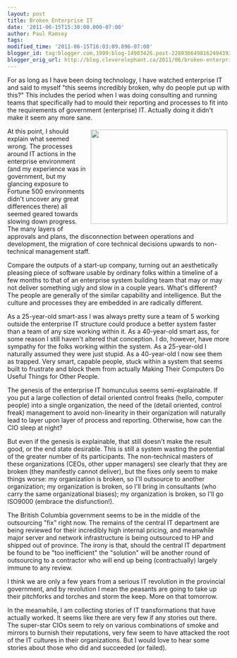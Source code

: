```yaml
---
layout: post
title: Broken Enterprise IT
date: '2011-06-15T15:30:00.000-07:00'
author: Paul Ramsey
tags: 
modified_time: '2011-06-15T16:03:09.896-07:00'
blogger_id: tag:blogger.com,1999:blog-14903426.post-2289366498162494393
blogger_orig_url: http://blog.cleverelephant.ca/2011/06/broken-enterprise-it.html
---
```


For as long as I have been doing technology, I have watched enterprise IT and said to myself "this seems incredibly broken, why do people put up with this?" This includes the period when I was doing consulting and running teams that specifically had to mould their reporting and processes to fit into the requirements of government (enterprise) IT. Actually doing it didn't make it seem any more sane.

<img src="http://images.fastcompany.com/upload/project-flowchart.jpg" style="width:310px;height:213px;float:right;padding:5px;"/>At this point, I should explain what seemed wrong. The processes around IT actions in the enterprise environment (and my experience was in government, but my glancing exposure to Fortune 500 environments didn't uncover any great differences there) all seemed geared towards slowing down progress. The many layers of approvals and plans, the disconnection between operations and development, the migration of core technical decisions upwards to non-technical management staff.

Compare the outputs of a start-up company, turning out an aesthetically pleasing piece of software usable by ordinary folks within a timeline of a few months to that of an enterprise system building team that may or may not deliver something ugly and slow in a couple years. What's different? The people are generally of the similar capability and intelligence. But the culture and processes they are embedded in are radically different.

As a 25-year-old smart-ass I was always pretty sure a team of 5 working outside the enterprise IT structure could produce a better system faster than a team of any size working within it. As a 40-year-old smart ass, for some reason I still haven't altered that conception. I do, however, have more sympathy for the folks working within the system.  As a 25-year-old I naturally assumed they were just stupid. As a 40-year-old I now see them as trapped. Very smart, capable people, stuck within a system that seems built to frustrate and block them from actually Making Their Computers Do Useful Things for Other People.

The genesis of the enterprise IT homunculus seems semi-explainable. If you put a large collection of detail oriented control freaks (hello, computer people) into a single organization, the need of the (detail oriented, control freak) management to avoid non-linearity in their organization will naturally lead to layer upon layer of process and reporting. Otherwise, how can the CIO sleep at night?

But even if the genesis is explainable, that still doesn't make the result good, or the end state desirable. This is still a system wasting the potential of the greater number of its participants.  The non-technical masters of these organizations (CEOs, other upper managers) see clearly that they are broken (they manifestly cannot deliver), but the fixes only seem to make things worse: my organization is broken, so I'll outsource to another organization; my organization is broken, so I'll bring in consultants (who carry the same organizational biases); my organization is broken, so I'll go ISO9000 (embrace the disfunction!).

The British Columbia government seems to be in the middle of the outsourcing "fix" right now. The remains of the central IT department are being reviewed for their incredibly high internal pricing, and meanwhile major server and network infrastructure is being outsourced to HP and shipped out of province. The irony is that, should the central IT department be found to be "too inefficient" the "solution" will be another round of outsourcing to a contractor who will end up being (contractually) largely immune to any review.

I think we are only a few years from a serious IT revolution in the provincial government, and by revolution I mean the peasants are going to take up their pitchforks and torches and storm the keep.  More on that tomorrow.

In the meanwhile, I am collecting stories of IT transformations that have actually worked. It seems like there are very few if any stories out there. The super-star CIOs seem to rely on various combinations of smoke and mirrors to burnish their reputations, very few seem to have attacked the root of the IT cultures in their organizations. But I would love to hear some stories about those who did and succeeded (or failed).

